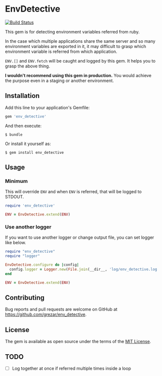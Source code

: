 # EnvDetective
[![Build Status](https://travis-ci.org/grezar/env_detective.svg?branch=master)](https://travis-ci.org/grezar/env_detective)

This gem is for detecting environment variables referred from ruby.

In the case which multiple applications share the same server and so many environment variables are exported in it, it may difficult to grasp which environment variable is referred from which application.

 `ENV.[]` and `ENV.fetch` will be caught and logged by this gem. It helps you to grasp the above thing.

**I wouldn't recommend using this gem in production.** You would achieve the purpose even in a staging or another environment.

## Installation

Add this line to your application's Gemfile:

```ruby
gem 'env_detective'
```

And then execute:

    $ bundle

Or install it yourself as:

    $ gem install env_detective

## Usage

### Minimum
This will override `ENV` and when `ENV` is referred, that will be logged to STDOUT.

```ruby
require 'env_detective'

ENV = EnvDetective.extend(ENV)
```

### Use another logger
If you want to use another logger or change output file, you can set logger like below.

```ruby
require "env_detective"
require "logger"

EnvDetective.configure do |config|
  config.logger = Logger.new(File.join(__dir__, 'log/env_detective.log'))
end

ENV = EnvDetective.extend(ENV)
```

## Contributing

Bug reports and pull requests are welcome on GitHub at https://github.com/grezar/env_detective.

## License

The gem is available as open source under the terms of the [MIT License](https://opensource.org/licenses/MIT).

## TODO
- [ ] Log together at once if referred multiple times inside a loop
